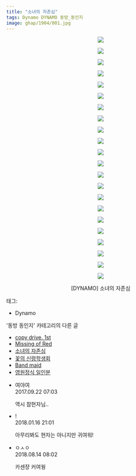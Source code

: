 ```yaml
---
title: "소녀의 자존심"
tags: Dynamo DYNAMO 동방_동인지
image: ghap/1904/001.jpg
---
```

<div class="article">
<p style="text-align: center; clear: none; float: none;"><img src="{{ site.nasurl }}/ghap/1904/001.jpg"/></p>
<p style="text-align: center; clear: none; float: none;"><img src="{{ site.nasurl }}/ghap/1904/002.jpg"/></p>
<p style="text-align: center; clear: none; float: none;"><img src="{{ site.nasurl }}/ghap/1904/003.jpg"/></p>
<p style="text-align: center; clear: none; float: none;"><img src="{{ site.nasurl }}/ghap/1904/004.jpg"/></p>
<p style="text-align: center; clear: none; float: none;"><img src="{{ site.nasurl }}/ghap/1904/005.jpg"/></p>
<p style="text-align: center; clear: none; float: none;"><img src="{{ site.nasurl }}/ghap/1904/006.jpg"/></p>
<p style="text-align: center; clear: none; float: none;"><img src="{{ site.nasurl }}/ghap/1904/007.jpg"/></p>
<p style="text-align: center; clear: none; float: none;"><img src="{{ site.nasurl }}/ghap/1904/008.jpg"/></p>
<p style="text-align: center; clear: none; float: none;"><img src="{{ site.nasurl }}/ghap/1904/009.jpg"/></p>
<p style="text-align: center; clear: none; float: none;"><img src="{{ site.nasurl }}/ghap/1904/010.jpg"/></p>
<p style="text-align: center; clear: none; float: none;"><img src="{{ site.nasurl }}/ghap/1904/011.jpg"/></p>
<p style="text-align: center; clear: none; float: none;"><img src="{{ site.nasurl }}/ghap/1904/012.jpg"/></p>
<p style="text-align: center; clear: none; float: none;"><img src="{{ site.nasurl }}/ghap/1904/013.jpg"/></p>
<p style="text-align: center; clear: none; float: none;"><img src="{{ site.nasurl }}/ghap/1904/014.jpg"/></p>
<p style="text-align: center; clear: none; float: none;"><img src="{{ site.nasurl }}/ghap/1904/015.jpg"/></p>
<p style="text-align: center; clear: none; float: none;"><img src="{{ site.nasurl }}/ghap/1904/016.jpg"/></p>
<p style="text-align: center; clear: none; float: none;"><img src="{{ site.nasurl }}/ghap/1904/017.jpg"/></p>
<p style="text-align: center; clear: none; float: none;"><img src="{{ site.nasurl }}/ghap/1904/018.jpg"/></p>
<p style="text-align: center; clear: none; float: none;"><img src="{{ site.nasurl }}/ghap/1904/019.jpg"/></p>
<p style="text-align: center; clear: none; float: none;"><img src="{{ site.nasurl }}/ghap/1904/020.jpg"/></p>
<p style="text-align: center; clear: none; float: none;"><img src="{{ site.nasurl }}/ghap/1904/021.jpg"/></p>
<p style="text-align: center; clear: none; float: none;"><img src="{{ site.nasurl }}/ghap/1904/022.jpg"/></p>
<p style="text-align: center; clear: none; float: none;">[DYNAMO] 소녀의 자존심</p>
</div><div class="tagTrail">
<p>태그: </p>
<ul>
<li>Dynamo</li>
</ul>
</div><div class="another">
<p>'동방 동인지' 카테고리의 다른 글</p>
<ul>
<li><a href="/2016-08-29-ghap_1908">copy drive. 1st</a></li>
<li><a href="/2016-08-29-ghap_1905">Missing of Red</a></li>
<li><a href="/2016-08-29-ghap_1904">소녀의 자존심</a></li>
<li><a href="/2016-08-29-ghap_1903">꽃의 신령학생회</a></li>
<li><a href="/2016-08-29-ghap_1902">Band maid</a></li>
<li><a href="/2016-08-29-ghap_1901">영원정식 일인분</a></li>
</ul>
</div><div class="cb_module cb_fluid">
<div class="cb_wrt cb_profile">
<div class="comment">
<ul>
<li class="cb_thumb_off" id="comment15088133">
<div class="cb_comment_area">
<div class="cb_info_area">
<div class="cb_section">
<span class="cb_nick_name">여야여</span>
</div>
<div class="cb_section">
<span class="cb_date">2017.09.22 07:03 </span>
</div>
</div>
<div class="cb_dsc_comment">
<p class="cb_dsc">
											역시 참현자님..
										</p>
</div>
</div></li>
<li class="cb_thumb_off" id="comment15175819">
<div class="cb_comment_area">
<div class="cb_info_area">
<div class="cb_section">
<span class="cb_nick_name">!</span>
</div>
<div class="cb_section">
<span class="cb_date">2018.01.16 21:01 </span>
</div>
</div>
<div class="cb_dsc_comment">
<p class="cb_dsc">
											아무리봐도 현자는 아니지만 귀여워!
										</p>
</div>
</div></li>
<li class="cb_thumb_off" id="comment15307980">
<div class="cb_comment_area">
<div class="cb_info_area">
<div class="cb_section">
<span class="cb_nick_name">ㅇㅅㅇ</span>
</div>
<div class="cb_section">
<span class="cb_date">2018.08.14 08:02 </span>
</div>
</div>
<div class="cb_dsc_comment">
<p class="cb_dsc">
											카센쟝 커여웡
										</p>
</div>
</div></li>
</ul>
</div>
</div><!-- commentList close -->
</div>
<br/>
<p id="refer"></p>
<br/>
